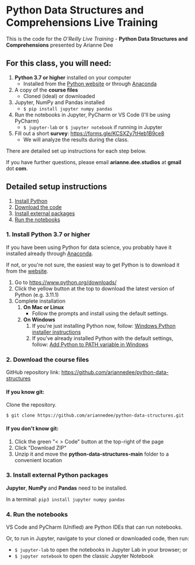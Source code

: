 # Python Data Structures and Comprehensions Live Training

This is the code for the *O'Reilly Live Training* - **Python Data Structures and Comprehensions** presented by Arianne Dee

## For this class, you will need:
1. **Python 3.7 or higher** installed on your computer
   - Installed from the [Python website](https://www.python.org/downloads/) or through [Anaconda](https://www.anaconda.com/)
2. A copy of the **course files**
   - Cloned (ideal) or downloaded
3. Jupyter, NumPy and Pandas installed
    - `$ pip install jupyter numpy pandas`
4. Run the notebooks in Jupyter, PyCharm or VS Code (I'll be using PyCharm)
   - `$ jupyter-lab` or `$ jupyter notebook` if running in Jupyter
5. Fill out a short **survey**: https://forms.gle/KCSXZy7tHeb1B9ce8
   - We will analyze the results during the class.

There are detailed set up instructions for each step below.

If you have further questions, please email **arianne.dee.studios** at **gmail** dot **com**.

## Detailed setup instructions 

1. [Install Python](#1-install-python-37-or-higher)
2. [Download the code](#2-download-the-course-files)
3. [Install external packages](#3-install-external-python-packages)
4. [Run the notebooks](#4-run-the-notebooks)

### 1. Install Python 3.7 or higher

If you have been using Python for data science, 
you probably have it installed already through [Anaconda](https://www.anaconda.com/).

If not, or you're not sure, 
the easiest way to get Python is to download it from the 
[website](https://www.python.org/downloads/).

1. Go to https://www.python.org/downloads/
2. Click the yellow button at the top to download the latest version of Python (e.g. 3.11.1)
3. Complete installation
   1. **On Mac or Linux**
      - Follow the prompts and install using the default settings.
   2. **On Windows**
      1. If you're just installing Python now,
      follow: [Windows Python installer instructions](docs/WININSTALL.md)
      2. If you've already installed Python with the default settings,
      follow: [Add Python to PATH variable in Windows](docs/WINSETPATH.md)

### 2. Download the course files

GitHub repository link: https://github.com/ariannedee/python-data-structures

#### If you know git:

Clone the repository.

`$ git clone https://github.com/ariannedee/python-data-structures.git`

#### If you don't know git:

1. Click the green "< > Code" button at the top-right of the page
2. Click "Download ZIP"
3. Unzip it and move the **python-data-structures-main** folder to a convenient location

### 3. Install external Python packages

**Jupyter**, **NumPy** and **Pandas** need to be installed.

In a terminal: `pip3 install jupyter numpy pandas`

### 4. Run the notebooks

VS Code and PyCharm (Unified) are Python IDEs that can run notebooks.

Or, to run in Jupyter, navigate to your cloned or downloaded code, then run:

- `$ jupyter-lab` to open the notebooks in Jupyter Lab in your browser; or
- `$ jupyter notebook` to open the classic Jupyter Notebook
